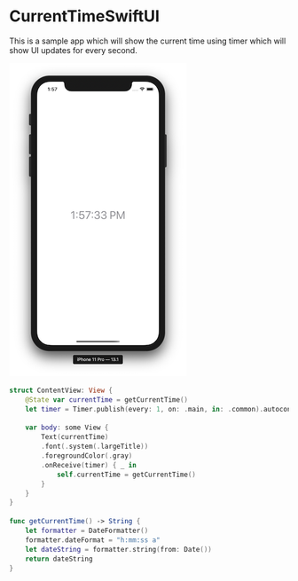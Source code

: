 # CurrentTimeSwiftUI

This is a sample app which will show the current time using timer which will show UI updates for every second.

![alt text](https://github.com/sunil-targe/CurrentTimeSwiftUI/blob/master/Screen%20Shot%202019-12-13%20at%201.57.34%20PM.png)

```Swift
struct ContentView: View {
    @State var currentTime = getCurrentTime()
    let timer = Timer.publish(every: 1, on: .main, in: .common).autoconnect()

    var body: some View {
        Text(currentTime)
        .font(.system(.largeTitle))
        .foregroundColor(.gray)
        .onReceive(timer) { _ in
            self.currentTime = getCurrentTime()
        }
    }
}

func getCurrentTime() -> String {
    let formatter = DateFormatter()
    formatter.dateFormat = "h:mm:ss a"
    let dateString = formatter.string(from: Date())
    return dateString
}
```
